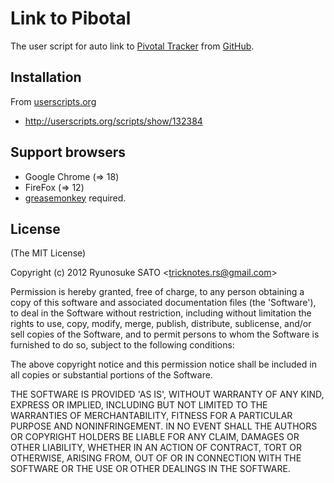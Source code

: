 # Link to Pibotal

The user script for auto link to [Pivotal Tracker](http://pivotaltracker.com) from [GitHub](https://github.com).

## Installation

From [userscripts.org](http://userscripts.org)

* http://userscripts.org/scripts/show/132384

## Support browsers

* Google Chrome (=> 18)
* FireFox (=> 12)
 * [greasemonkey](https://addons.mozilla.org/ja/firefox/addon/greasemonkey/) required.

## License

(The MIT License)

Copyright (c) 2012 Ryunosuke SATO &lt;tricknotes.rs@gmail.com&gt;

Permission is hereby granted, free of charge, to any person obtaining a copy of this software and associated documentation files (the 'Software'), to deal in the Software without restriction, including without limitation the rights to use, copy, modify, merge, publish, distribute, sublicense, and/or sell copies of the Software, and to permit persons to whom the Software is furnished to do so, subject to the following conditions:

The above copyright notice and this permission notice shall be included in all copies or substantial portions of the Software.

THE SOFTWARE IS PROVIDED 'AS IS', WITHOUT WARRANTY OF ANY KIND, EXPRESS OR IMPLIED, INCLUDING BUT NOT LIMITED TO THE WARRANTIES OF MERCHANTABILITY, FITNESS FOR A PARTICULAR PURPOSE AND NONINFRINGEMENT. IN NO EVENT SHALL THE AUTHORS OR COPYRIGHT HOLDERS BE LIABLE FOR ANY CLAIM, DAMAGES OR OTHER LIABILITY, WHETHER IN AN ACTION OF CONTRACT, TORT OR OTHERWISE, ARISING FROM, OUT OF OR IN CONNECTION WITH THE SOFTWARE OR THE USE OR OTHER DEALINGS IN THE SOFTWARE.
